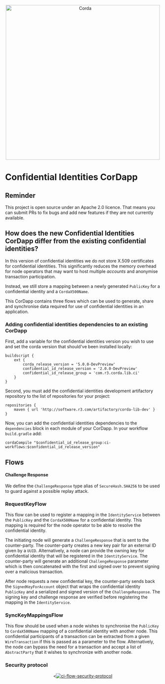<p align="center">
    <img src="https://www.corda.net/wp-content/uploads/2016/11/fg005_corda_b.png" alt="Corda" width="500">
</p>

# Confidential Identities CorDapp

## Reminder

This project is open source under an Apache 2.0 licence. That means you
can submit PRs to fix bugs and add new features if they are not currently
available.

## How does the new Confidential Identities CorDapp differ from the existing confidential identities?

In this version of confidential identities we do not store X.509 certificates for confidential identities. This 
significantly reduces the memory overhead for node operators that may want to host multiple _accounts_ and anonymise 
transaction participation. 

Instead, we still store a mapping between a newly generated `PublicKey` for a confidential identity and a `CordaX500Name`. 

This CorDapp contains three flows which can be used to generate, share and synchronise data required for use of confidential
identities in an application. 

### Adding confidential identities dependencies to an existing CorDapp

First, add a variable for the confidential identities version you wish to use and set the corda version that should've been 
installed locally:

    buildscript {
        ext {
            corda_release_version = '5.0.0-DevPreview'
            confidential_id_release_version = '2.0.0-DevPreview'
            confidential_id_release_group = 'com.r3.corda.lib.ci'
        }
    }

Second, you must add the confidential identities development artifactory repository to the
list of repositories for your project:

    repositories {
        maven { url 'http://software.r3.com/artifactory/corda-lib-dev' }
    }

Now, you can add the confidential identities dependencies to the `dependencies` block
in each module of your CorDapp. In your workflow `build.gradle` add:

    cordaCompile "$confidential_id_release_group:ci-workflows:$confidential_id_release_version"

## Flows 

#### Challenge Response 

We define the `ChallengeResponse` type alias of `SecureHash.SHA256` to be used to guard against a possible replay attack. 

### RequestKeyFlow

This flow can be used to register a mapping in the `IdentityService` between the `PublicKey` and the `CordaX500Name` for 
a confidential identity. This mapping is required for the node operator to be able to resolve the confidential identity. 

The initiating node will generate a `ChallengeResponse` that is sent to the counter-party. The counter-party creates a
new key pair for an external ID given by a `UUID`. Alternatively, a node can provide the owning key for 
confidential identity that will be registered in the `IdentityService`. The counter-party will generate an additional ``ChallengeResponse``
parameter which is then concatenated with the first and signed over to prevent signing over a malicious transaction. 

After node requests a new confidential key, the counter-party sends back the `SignedKeyForAccount` object that 
wraps the confidential identity `PublicKey` and a serialized and signed version of the `ChallengeResponse`.  The signing key 
and challenge response are verified before registering the mapping in the `IdentityService`.

### SyncKeyMappingsFlow

This flow should be used when a node wishes to synchronise the `PublicKey` to `CordaX500Name` mapping of a confidential 
identity with another node. This confidential participants of a transaction can be extracted from a given `WireTransaction` 
if this is passed as a parameter to the flow. Alternatively, the node can bypass the need for a transaction and accept a
list of `AbstractParty` that it wishes to synchronize with another node. 

### Security protocol

<p align="center">
<<a href="https://ibb.co/bN1ndpj"><img src="https://i.ibb.co/nQrSkhq/ci-flow-security-protocol.png" alt="ci-flow-security-protocol" border="0"></a>
</p>

